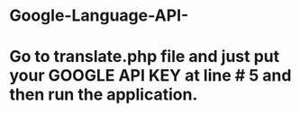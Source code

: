 # Google-Language-API-

# Go to translate.php file and just put your GOOGLE API KEY at line # 5 and then run the application. 
